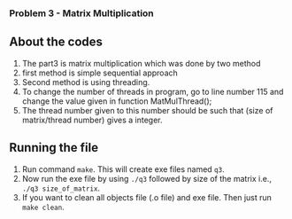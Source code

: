 ### Problem 3 - Matrix Multiplication


## About the codes
1. The part3 is matrix multiplication which was done by two method
2. first method is simple sequential approach
3. Second method is using threading.
4. To change the number of threads in program, go to line number 115 and change the value given in function MatMulThread();
5. The thread number given to this number should be such that (size of matrix/thread number) gives a integer.


## Running the file
1. Run command `make`. This will create exe files named `q3`.
2. Now run the exe file by using `./q3` followed by size of the matrix i.e., `./q3 size_of_matrix`. 
3. If you want to clean all objects file (.o file) and exe file. Then just run `make clean`.
